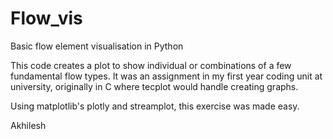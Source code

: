 # Flow_vis
Basic flow element visualisation in Python

This code creates a plot to show individual or combinations of a few fundamental flow types.
It was an assignment in my first year coding unit at university, originally in C where tecplot would handle creating graphs.

Using matplotlib's plotly and streamplot, this exercise was made easy.

Akhilesh
